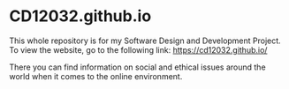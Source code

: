 # CD12032.github.io
This whole repository is for my Software Design and Development Project. To view the website, go to the following link:
https://cd12032.github.io/

There you can find information on social and ethical issues around the world when it comes to the online environment.
